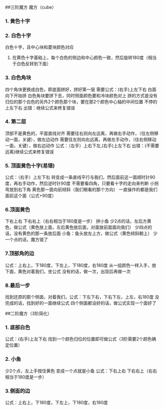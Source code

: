 ##三阶魔方
魔方（cube）


### 1. 黄色十字


### 2. 白色十字 
白色十字，且中心块和菱块颜色对应
1. 在黄色十字基础上，每个白色的侧边和中心颜色一致，然后旋转180度（相当于白色反转到下面）

### 3. 白色角块
四个角块更换成白色，即底面拼好，拼好第一层
需要公式：(右手)上左下右
白面向下开始拼
白色角块要拼下去，同时侧面颜色要和冷块颜色对上
拼的方式是没有归位的那个白色的另外2个颜色那个块，要在那2个颜色中心轴的中间位置
不停的上左下右
出错：继续公式来修复错误

### 4. 第二层
顶部不是黄色的，平面直线对齐
需要往右则向左远离，再做右手动作，（往左侧移动一面，关键），做左边动作
需要往左则向右远离，再做左手动作，（往右侧移动一面，关键），做右边动作
公式：（左手）上右下左,(右手)上左下右
出错：(不需要远离)继续公式来修复错误


### 5. 顶面黄色十字(易错)
公式：（右手）上左下右
转变成一条直线平行与我们，然后面前这一面顺时针90度，再右手动作，然后逆时针90度
不需要看四角，只要看十字的走向来判断
小拐弯放到右下角
黄色那一面向前倾斜（我们眼看的那个方向）
一直操作的都是我们面前这个面（公式+90度）


### 6.顶面黄色
下右上右 下右右上（右右相当于180度是一步）
拼小鱼
少2点的话，左后方黄色，做公式（黄色放上面，左后黄色放后面，对面放前面面向我们）
少四点的话，没有黄色的那一条放后面
小鱼：鱼头放左上方，做公式（黄色倾斜朝上）
少一个点的话，魔方错了

### 7.顶部角的边
公式：上右上，下180度，下左上，下180度，右180度
从一组颜色一样入手，放下面，黄色对着我们，坐公式
没有的话，做一次，出现后再做一次


### 8.最后一步
找到还原的那个侧面，对着我们，公式：下左下右，下右下左，上左，右180度
没完成的话，找到好的一面继续公式
四个侧面都没好的话，做公式实现一个面好了





##二阶魔方（3阶简化）

### 1. 底部白色
公式：(右手)上左下右
找到一个颜色归位的位置即可做公式（3阶需要2个颜色确定位置）

### 2. 小鱼
少2个点，左上手按住黄色
变成一个点就是小鱼
公式：下右上右 下右右上（右右相当于180度是一步）

### 3.侧面的边
公式：上右上，下180度，下左上，下180度，右180度


